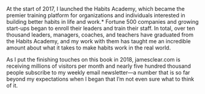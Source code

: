 At the start of 2017, I launched the Habits Academy, which became
the premier training platform for organizations and individuals
interested in building better habits in life and work.* Fortune 500
companies and growing start-ups began to enroll their leaders and
train their staff. In total, over ten thousand leaders, managers,
coaches, and teachers have graduated from the Habits Academy, and
my work with them has taught me an incredible amount about what it
takes to make habits work in the real world.

As I put the finishing touches on this book in 2018, jamesclear.com
is receiving millions of visitors per month and nearly five hundred
thousand people subscribe to my weekly email newsletter—a number
that is so far beyond my expectations when I began that I’m not even
sure what to think of it.